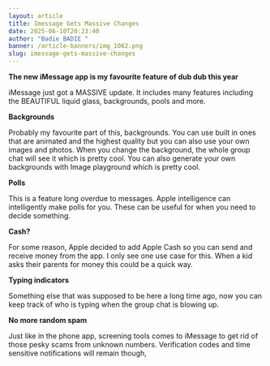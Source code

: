 ```yaml
---
layout: article
title: Imessage Gets Massive Changes
date: 2025-06-10T20:23:40
author: "Badie BADIE "
banner: /article-banners/img_1062.png
slug: imessage-gets-massive-changes
---
```

**The new iMessage app is my favourite feature of dub dub this year** 





iMessage just got a MASSIVE update. It includes many features including the BEAUTIFUL liquid glass, backgrounds, pools and more. 





**Backgrounds** 

Probably my favourite part of this, backgrounds. You can use built in ones that are animated and the highest quality but you can also use your own images and photos. When you change the background, the whole group chat will see it which is pretty cool. You can also generate your own backgrounds with Image playground which is pretty cool. 





**Polls**

This is a feature long overdue to messages. Apple intelligence can intelligently make polls for you. These can be useful for when you need to decide something.





**Cash?**

For some reason, Apple decided to add Apple Cash so you can send and receive money from the app. I only see one use case for this. When a kid asks their parents for money this could be a quick way. 





**Typing indicators** 

Something else that was supposed to be here a long time ago, now you can keep track of who is typing when the group chat is blowing up. 





**No more random spam**

Just like in the phone app, screening tools comes to iMessage to get rid of those pesky scams from unknown numbers. Verification codes and time sensitive notifications will remain though, 
















